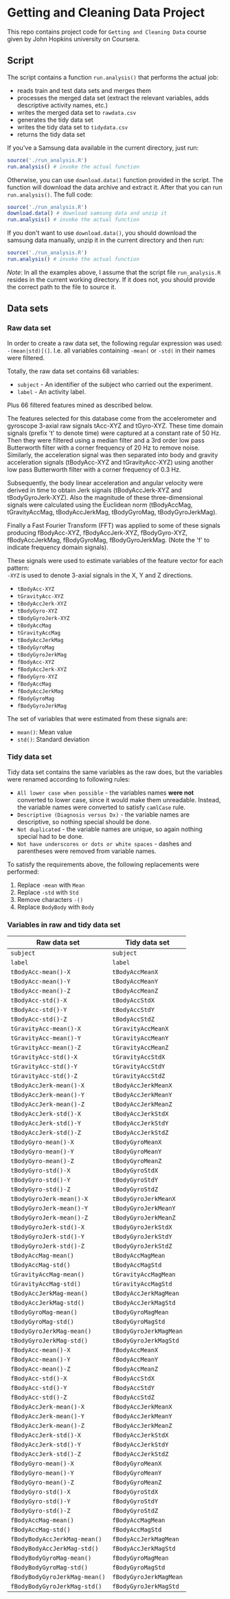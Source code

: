 # Getting and Cleaning Data Project

This repo contains project code for `Getting and Cleaning Data` course given
by John Hopkins university on Coursera.

## Script

The script contains a function `run.analysis()` that performs the
actual job:
 * reads train and test data sets and merges them
 * processes the merged data set (extract the relevant variables,
   adds descriptive activity names, etc.)
 * writes the merged data set to `rawdata.csv`
 * generates the tidy data set
 * writes the tidy data set to `tidydata.csv`
 * returns the tidy data set

If you've a Samsung data available in the current directory, just run:

```R
source('./run_analysis.R')
run.analysis() # invoke the actual function
```

Otherwise, you can use `download.data()` function provided in the script.
The function will download the data archive and extract it.
After that you can run `run.analysis()`. The full code:

```R
source('./run_analysis.R')
download.data() # download samsung data and unzip it
run.analysis() # invoke the actual function
```

If you don't want to use `download.data()`, you should download the samsung data
manually, unzip it in the current directory and then run:

```R
source('./run_analysis.R')
run.analysis() # invoke the actual function
```

*Note*: In all the examples above, I assume that the script file
`run_analysis.R` resides in the current working directory. If it does not,
you should provide the correct path to the file to source it.

## Data sets

### Raw data set

In order to create a raw data set, the following regular expression was used:
`-(mean|std)[(]`. I.e. all variables containing `-mean(` or `-std(` in their
names were filtered.

Totally, the raw data set contains 68 variables:

 * `subject` - An identifier of the subject who carried out the experiment.
 * `label` - An activity label.

Plus 66 filtered features mined as described below.

The features selected for this database come from the accelerometer and
gyroscope 3-axial raw signals tAcc-XYZ and tGyro-XYZ. These time domain signals
(prefix 't' to denote time) were captured at a constant rate of 50 Hz. Then they
were filtered using a median filter and a 3rd order low pass Butterworth filter
with a corner frequency of 20 Hz to remove noise. Similarly, the acceleration
signal was then separated into body and gravity acceleration signals
(tBodyAcc-XYZ and tGravityAcc-XYZ) using another low pass Butterworth filter
with a corner frequency of 0.3 Hz. 

Subsequently, the body linear acceleration and angular velocity were derived in
time to obtain Jerk signals (tBodyAccJerk-XYZ and tBodyGyroJerk-XYZ). Also the
magnitude of these three-dimensional signals were calculated using the Euclidean
norm (tBodyAccMag, tGravityAccMag, tBodyAccJerkMag, tBodyGyroMag,
tBodyGyroJerkMag). 

Finally a Fast Fourier Transform (FFT) was applied to some of these signals
producing fBodyAcc-XYZ, fBodyAccJerk-XYZ, fBodyGyro-XYZ, fBodyAccJerkMag,
fBodyGyroMag, fBodyGyroJerkMag. (Note the 'f' to indicate frequency domain
signals). 

These signals were used to estimate variables of the feature vector for each
pattern:  
`-XYZ` is used to denote 3-axial signals in the X, Y and Z directions.
 * `tBodyAcc-XYZ`
 * `tGravityAcc-XYZ`
 * `tBodyAccJerk-XYZ`
 * `tBodyGyro-XYZ`
 * `tBodyGyroJerk-XYZ`
 * `tBodyAccMag`
 * `tGravityAccMag`
 * `tBodyAccJerkMag`
 * `tBodyGyroMag`
 * `tBodyGyroJerkMag`
 * `fBodyAcc-XYZ`
 * `fBodyAccJerk-XYZ`
 * `fBodyGyro-XYZ`
 * `fBodyAccMag`
 * `fBodyAccJerkMag`
 * `fBodyGyroMag`
 * `fBodyGyroJerkMag`

The set of variables that were estimated from these signals are: 
 * `mean()`: Mean value
 * `std()`: Standard deviation

### Tidy data set

Tidy data set contains the same variables as the raw does, but the variables
were renamed according to following rules:
 * `All lower case when possible` - the variables names **were not** converted
   to lower case, since it would make them unreadable.
   Instead, the variable names were converted to satisfy `camlCase` rule.
 * `Descriptive (Diagnosis versus Dx)` - the variable names are descriptive,
   so nothing special should be done.
 * `Not duplicated` - the variable names are unique, so again nothing special
   had to be done.
 * `Not have underscores or dots or white spaces` - dashes and parentheses
   were removed from variable names.

To satisfy the requirements above, the following replacements were performed:
 1. Replace `-mean` with `Mean`
 1. Replace `-std` with `Std`
 1. Remove characters `-()`
 1. Replace `BodyBody` with `Body`

### Variables in raw and tidy data set

 Raw data set | Tidy data set
 -------------|--------------
 `subject` | `subject`
 `label` | `label`
 `tBodyAcc-mean()-X` | `tBodyAccMeanX`
 `tBodyAcc-mean()-Y` | `tBodyAccMeanY`
 `tBodyAcc-mean()-Z` | `tBodyAccMeanZ`
 `tBodyAcc-std()-X` | `tBodyAccStdX`
 `tBodyAcc-std()-Y` | `tBodyAccStdY`
 `tBodyAcc-std()-Z` | `tBodyAccStdZ`
 `tGravityAcc-mean()-X` | `tGravityAccMeanX`
 `tGravityAcc-mean()-Y` | `tGravityAccMeanY`
 `tGravityAcc-mean()-Z` | `tGravityAccMeanZ`
 `tGravityAcc-std()-X` | `tGravityAccStdX`
 `tGravityAcc-std()-Y` | `tGravityAccStdY`
 `tGravityAcc-std()-Z` | `tGravityAccStdZ`
 `tBodyAccJerk-mean()-X` | `tBodyAccJerkMeanX`
 `tBodyAccJerk-mean()-Y` | `tBodyAccJerkMeanY`
 `tBodyAccJerk-mean()-Z` | `tBodyAccJerkMeanZ`
 `tBodyAccJerk-std()-X` | `tBodyAccJerkStdX`
 `tBodyAccJerk-std()-Y` | `tBodyAccJerkStdY`
 `tBodyAccJerk-std()-Z` | `tBodyAccJerkStdZ`
 `tBodyGyro-mean()-X` | `tBodyGyroMeanX`
 `tBodyGyro-mean()-Y` | `tBodyGyroMeanY`
 `tBodyGyro-mean()-Z` | `tBodyGyroMeanZ`
 `tBodyGyro-std()-X` | `tBodyGyroStdX`
 `tBodyGyro-std()-Y` | `tBodyGyroStdY`
 `tBodyGyro-std()-Z` | `tBodyGyroStdZ`
 `tBodyGyroJerk-mean()-X` | `tBodyGyroJerkMeanX`
 `tBodyGyroJerk-mean()-Y` | `tBodyGyroJerkMeanY`
 `tBodyGyroJerk-mean()-Z` | `tBodyGyroJerkMeanZ`
 `tBodyGyroJerk-std()-X` | `tBodyGyroJerkStdX`
 `tBodyGyroJerk-std()-Y` | `tBodyGyroJerkStdY`
 `tBodyGyroJerk-std()-Z` | `tBodyGyroJerkStdZ`
 `tBodyAccMag-mean()` | `tBodyAccMagMean`
 `tBodyAccMag-std()` | `tBodyAccMagStd`
 `tGravityAccMag-mean()` | `tGravityAccMagMean`
 `tGravityAccMag-std()` | `tGravityAccMagStd`
 `tBodyAccJerkMag-mean()` | `tBodyAccJerkMagMean`
 `tBodyAccJerkMag-std()` | `tBodyAccJerkMagStd`
 `tBodyGyroMag-mean()` | `tBodyGyroMagMean`
 `tBodyGyroMag-std()` | `tBodyGyroMagStd`
 `tBodyGyroJerkMag-mean()` | `tBodyGyroJerkMagMean`
 `tBodyGyroJerkMag-std()` | `tBodyGyroJerkMagStd`
 `fBodyAcc-mean()-X` | `fBodyAccMeanX`
 `fBodyAcc-mean()-Y` | `fBodyAccMeanY`
 `fBodyAcc-mean()-Z` | `fBodyAccMeanZ`
 `fBodyAcc-std()-X` | `fBodyAccStdX`
 `fBodyAcc-std()-Y` | `fBodyAccStdY`
 `fBodyAcc-std()-Z` | `fBodyAccStdZ`
 `fBodyAccJerk-mean()-X` | `fBodyAccJerkMeanX`
 `fBodyAccJerk-mean()-Y` | `fBodyAccJerkMeanY`
 `fBodyAccJerk-mean()-Z` | `fBodyAccJerkMeanZ`
 `fBodyAccJerk-std()-X` | `fBodyAccJerkStdX`
 `fBodyAccJerk-std()-Y` | `fBodyAccJerkStdY`
 `fBodyAccJerk-std()-Z` | `fBodyAccJerkStdZ`
 `fBodyGyro-mean()-X` | `fBodyGyroMeanX`
 `fBodyGyro-mean()-Y` | `fBodyGyroMeanY`
 `fBodyGyro-mean()-Z` | `fBodyGyroMeanZ`
 `fBodyGyro-std()-X` | `fBodyGyroStdX`
 `fBodyGyro-std()-Y` | `fBodyGyroStdY`
 `fBodyGyro-std()-Z` | `fBodyGyroStdZ`
 `fBodyAccMag-mean()` | `fBodyAccMagMean`
 `fBodyAccMag-std()` | `fBodyAccMagStd`
 `fBodyBodyAccJerkMag-mean()` | `fBodyAccJerkMagMean`
 `fBodyBodyAccJerkMag-std()` | `fBodyAccJerkMagStd`
 `fBodyBodyGyroMag-mean()` | `fBodyGyroMagMean`
 `fBodyBodyGyroMag-std()` | `fBodyGyroMagStd`
 `fBodyBodyGyroJerkMag-mean()` | `fBodyGyroJerkMagMean`
 `fBodyBodyGyroJerkMag-std()` | `fBodyGyroJerkMagStd`

